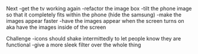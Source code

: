 Next
-get the tv working again
-refactor the image box
-tilt the phone image so that it completely fits within the phone (hide the samsung)
-make the images appear faster
-have the images appear when the screen turns on aka have the images inside of the screen




Challenge 
-icons should shake intermittedly to let people know they are functional 
-give a more sleek filter over the whole thing